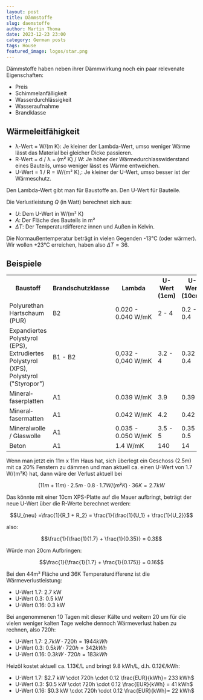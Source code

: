 ```yaml
---
layout: post
title: Dämmstoffe
slug: daemstoffe
author: Martin Thoma
date: 2023-12-23 23:00
category: German posts
tags: House
featured_image: logos/star.png
---
```

Dämmstoffe haben neben ihrer Dämmwirkung noch ein paar relevenate Eigenschaften:

* Preis
* Schimmelanfälligkeit
* Wasserdurchlässigkeit
* Wasseraufnahme
* Brandklasse

## Wärmeleitfähigkeit

* λ-Wert = W/(m K): Je kleiner der Lambda-Wert, umso weniger Wärme lässt das Material bei
  gleicher Dicke passieren.
* R-Wert = d / λ = (m² K) / W: Je höher der Wärmedurchlasswiderstand eines Bauteils, umso
  weniger lässt es Wärme entweichen.
* U-Wert = 1 / R = W/(m² K),: Je kleiner der U-Wert, umso besser ist der Wärmeschutz.

Den Lambda-Wert gibt man für Baustoffe an. Den U-Wert für Bauteile.

Die Verlustleistung $Q$ (in Watt) berechnet sich aus:

* $U$: Dem U-Wert in W/(m² K)
* $A$: Der Fläche des Bauteils in m²
* $\Delta T$: Der Temperaturdifferenz innen und Außen in Kelvin.

Die Normaußentemperatur beträgt in vielen Gegenden -13°C (oder wärmer). Wir wollen
+23°C erreichen, haben also $\Delta T = 36$.


## Beispiele

<table>
    <tr>
        <th>Baustoff</th>
        <th>Brandschutzklasse</th>
        <th>Lambda</th>
        <th>U-Wert (1cm)</th>
        <th>U-Wert (10cm)</th>
        <th>Energieverlust pro m&sup2; bei 10cm</th>
    </tr>
    <tr>
        <td>Polyurethan Hartschaum (PUR)</td>
        <td>B2</td>
        <td>0.020 - 0.040&nbsp;W/mK</td>
        <td>2 - 4</td>
        <td>0.2 - 0.4</td>
        <td>10.8 W / m&sup2;</td>
    </tr>
    <tr>
        <td>Expandiertes Polystyrol (EPS), Extrudiertes Polystyrol (XPS), Polystyrol ("Styropor")</td>
        <td>B1 - B2</td>
        <td>0,032 - 0,040 W/mK</td>
        <td>3.2 - 4</td>
        <td>0.32 - 0.4</td>
        <td>13.0 W/m&sup2;</td>
    </tr>
    <tr>
        <td>Mineral&shy;faserplatten</td>
        <td>A1</td>
        <td>0.039&nbsp;W/mK</td>
        <td>3.9</td>
        <td>0.39</td>
        <td>14 W/m&sup2;</td>
    </tr>
    <tr>
        <td>Mineral&shy;fasermatten</td>
        <td>A1</td>
        <td>0.042&nbsp;W/mK</td>
        <td>4.2</td>
        <td>0.42</td>
        <td>15.1 W/m&sup2;</td>
    </tr>
    <tr>
        <td>Mineral&shy;wolle / Glaswolle</td>
        <td>A1</td>
        <td>0.035 - 0.050&nbsp;W/mK</td>
        <td>3.5 - 5</td>
        <td>0.35 - 0.5</td>
        <td>15.3 W/m&sup2;</td>
    </tr>
    <tr>
        <td>Beton</td>
        <td>A1</td>
        <td>1.4&nbsp;W/mK</td>
        <td>140</td>
        <td>14</td>
        <td>504 W/m&sup2;</td>
    </tr>
</table>

Wenn man jetzt ein 11m x 11m Haus hat, sich überlegt ein Geschoss (2.5m) mit ca
20% Fenstern zu dämmen und man aktuell ca. einen U-Wert von 1.7 W/(m²K) hat,
dann wäre der Verlust aktuell bei

$$(11m + 11m) \cdot 2.5m \cdot 0.8 \cdot 1.7 W/(m² K) \cdot 36 K = 2.7 kW$$

Das könnte mit einer 10cm XPS-Platte auf die Mauer aufbringt, beträgt der neue
U-Wert über die R-Werte berechnet werden:

$$U_{neu} =\frac{1}{R_1 + R_2} = \frac{1}{\frac{1}{U_1} + \frac{1}{U_2}}$$

also:

$$\frac{1}{\frac{1}{1.7} + \frac{1}{0.35}} = 0.3$$

Würde man 20cm Aufbringen:

$$\frac{1}{\frac{1}{1.7} + \frac{1}{0.175}} = 0.16$$

Bei den 44m² Fläche und 36K Temperaturdifferenz ist die Wärmeverlustleistung:

* U-Wert 1.7: 2.7 kW
* U-Wert 0.3: 0.5 kW
* U-Wert 0.16: 0.3 kW

Bei angenommenen 10 Tagen mit dieser Kälte und weitern 20 um für die vielen
weniger kalten Tage welche dennoch Wärmeverlust haben zu rechnen, also 720h:

* U-Wert 1.7: $2.7 kW \cdot 720h = 1944 kWh$
* U-Wert 0.3: $0.5 kW \cdot 720h =  342 kWh$
* U-Wert 0.16: $0.3 kW \cdot 720h = 183 kWh$

Heizöl kostet aktuell ca. 1.13€/L und bringt 9.8 kWh/L, d.h. 0.12€/kWh:

* U-Wert 1.7: $2.7 kW \cdot 720h \cdot 0.12 \frac{EUR}{kWh}= 233 kWh$
* U-Wert 0.3: $0.5 kW \cdot 720h \cdot 0.12 \frac{EUR}{kWh} =  41 kWh$
* U-Wert 0.16: $0.3 kW \cdot 720h \cdot 0.12 \frac{EUR}{kWh}=  22 kWh$
